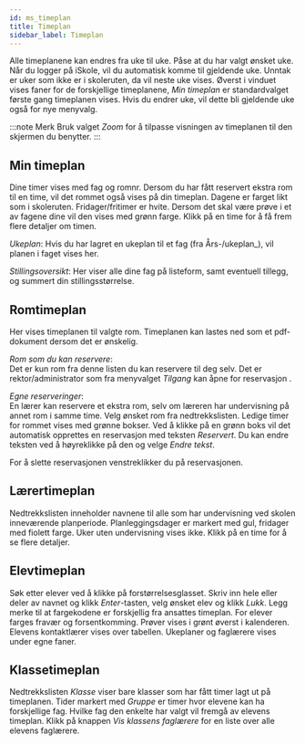 ```yaml
---
id: ms_timeplan
title: Timeplan
sidebar_label: Timeplan
---
```


Alle timeplanene kan endres fra uke til uke. Påse at du har valgt ønsket uke. Når du logger på iSkole, vil du automatisk komme til gjeldende uke. Unntak er uker som ikke er i skoleruten, da vil neste uke vises. Øverst i vinduet vises faner for de forskjellige timeplanene, _Min timeplan_ er standardvalget første gang timeplanen vises. Hvis du endrer uke, vil dette bli gjeldende uke også for nye menyvalg.

:::note Merk
Bruk valget _Zoom_ for å tilpasse visningen av timeplanen til den skjermen du benytter. 
:::

## Min timeplan
Dine timer vises med fag og romnr. Dersom du har fått reservert ekstra rom til en time, vil det rommet også vises på din timeplan. Dagene er farget likt som i skoleruten. Fridager/fritimer er hvite. Dersom det skal være prøve i et av fagene dine vil den vises med grønn farge. Klikk på en time for å få frem flere detaljer om timen. 

_Ukeplan_:
Hvis du har lagret en ukeplan til et fag (fra Års-/ukeplan_),  vil planen i faget vises her. 

_Stillingsoversikt_:
Her viser alle dine fag på listeform, samt eventuell tillegg, og summert din stillingsstørrelse.

## Romtimeplan
Her vises timeplanen til valgte rom. Timeplanen kan lastes ned som et pdf-dokument dersom det er ønskelig.

_Rom som du kan reservere_:  
Det er kun rom fra denne listen du kan reservere til deg selv.
Det er rektor/administrator som fra menyvalget _Tilgang_ kan åpne for reservasjon .

_Egne reserveringer_:  
En lærer kan reservere et ekstra rom, selv om læreren har undervisning på annet rom i samme time.
Velg ønsket rom fra nedtrekkslisten. Ledige timer for rommet vises med grønne bokser. Ved å klikke på en grønn boks vil det automatisk opprettes en reservasjon med teksten _Reservert_. Du kan endre teksten ved å høyreklikke på den og velge _Endre tekst_. 

For å slette reservasjonen venstreklikker du på reservasjonen. 

## Lærertimeplan
Nedtrekkslisten inneholder navnene til alle som har undervisning ved skolen inneværende planperiode. Planleggingsdager er markert med gul, fridager med fiolett farge. Uker uten undervisning vises ikke. Klikk på en time for å se flere detaljer.

## Elevtimeplan
Søk etter elever ved å klikke på forstørrelsesglasset. Skriv inn hele eller deler av navnet og klikk _Enter_-tasten, velg ønsket elev og klikk _Lukk_. Legg merke til at fargekodene er forskjellig fra ansattes timeplan. For elever farges fravær og forsentkomming. Prøver vises i grønt øverst i kalenderen. Elevens kontaktlærer vises over tabellen. Ukeplaner og faglærere vises under egne faner.

## Klassetimeplan
Nedtrekkslisten _Klasse_ viser bare klasser som har fått timer lagt ut på timeplanen. Tider markert med *Gruppe* er timer hvor elevene kan ha forskjellige fag. Hvilke fag den enkelte har valgt vil fremgå av elevens timeplan. Klikk på knappen _Vis klassens faglærere_ for en liste over alle elevens faglærere.
